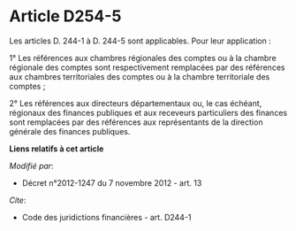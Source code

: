 # Article D254-5

Les articles D. 244-1 à D. 244-5 sont applicables. Pour leur application : 

1° Les références aux chambres régionales des comptes ou à la chambre régionale des comptes sont respectivement remplacées
par des références aux chambres territoriales des comptes ou à la chambre territoriale des comptes ; 

2° Les références aux   directeurs départementaux ou, le cas échéant, régionaux des finances publiques  et aux receveurs
particuliers des finances sont remplacées par des références aux représentants de la direction générale des finances
publiques.

**Liens relatifs à cet article**

_Modifié par_:

  - Décret n°2012-1247 du 7 novembre 2012 - art. 13

_Cite_:

  - Code des juridictions financières - art. D244-1
